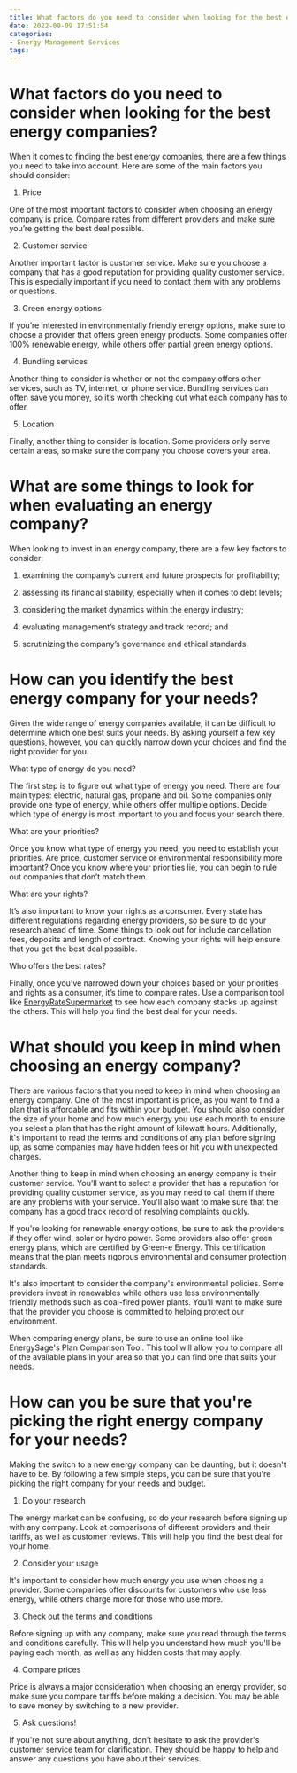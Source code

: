 ```yaml
---
title: What factors do you need to consider when looking for the best energy companies
date: 2022-09-09 17:51:54
categories:
- Energy Management Services
tags:
---
```



#  What factors do you need to consider when looking for the best energy companies?

When it comes to finding the best energy companies, there are a few things you need to take into account. Here are some of the main factors you should consider:

1. Price

One of the most important factors to consider when choosing an energy company is price. Compare rates from different providers and make sure you’re getting the best deal possible.

2. Customer service

Another important factor is customer service. Make sure you choose a company that has a good reputation for providing quality customer service. This is especially important if you need to contact them with any problems or questions.

3. Green energy options

If you’re interested in environmentally friendly energy options, make sure to choose a provider that offers green energy products. Some companies offer 100% renewable energy, while others offer partial green energy options.

4. Bundling services

Another thing to consider is whether or not the company offers other services, such as TV, internet, or phone service. Bundling services can often save you money, so it’s worth checking out what each company has to offer.

5. Location

Finally, another thing to consider is location. Some providers only serve certain areas, so make sure the company you choose covers your area.

#  What are some things to look for when evaluating an energy company?

When looking to invest in an energy company, there are a few key factors to consider:

1. examining the company’s current and future prospects for profitability;

2. assessing its financial stability, especially when it comes to debt levels;

3. considering the market dynamics within the energy industry;

4. evaluating management’s strategy and track record; and

5. scrutinizing the company’s governance and ethical standards.

#  How can you identify the best energy company for your needs?

Given the wide range of energy companies available, it can be difficult to determine which one best suits your needs. By asking yourself a few key questions, however, you can quickly narrow down your choices and find the right provider for you.

What type of energy do you need?

The first step is to figure out what type of energy you need. There are four main types: electric, natural gas, propane and oil. Some companies only provide one type of energy, while others offer multiple options. Decide which type of energy is most important to you and focus your search there.

What are your priorities?

Once you know what type of energy you need, you need to establish your priorities. Are price, customer service or environmental responsibility more important? Once you know where your priorities lie, you can begin to rule out companies that don’t match them.

What are your rights?

It’s also important to know your rights as a consumer. Every state has different regulations regarding energy providers, so be sure to do your research ahead of time. Some things to look out for include cancellation fees, deposits and length of contract. Knowing your rights will help ensure that you get the best deal possible.

Who offers the best rates?

Finally, once you’ve narrowed down your choices based on your priorities and rights as a consumer, it’s time to compare rates. Use a comparison tool like [EnergyRateSupermarket](https://www.energyratesupermarket.com) to see how each company stacks up against the others. This will help you find the best deal for your needs.

#  What should you keep in mind when choosing an energy company?

There are various factors that you need to keep in mind when choosing an energy company. One of the most important is price, as you want to find a plan that is affordable and fits within your budget. You should also consider the size of your home and how much energy you use each month to ensure you select a plan that has the right amount of kilowatt hours. Additionally, it's important to read the terms and conditions of any plan before signing up, as some companies may have hidden fees or hit you with unexpected charges.

Another thing to keep in mind when choosing an energy company is their customer service. You'll want to select a provider that has a reputation for providing quality customer service, as you may need to call them if there are any problems with your service. You'll also want to make sure that the company has a good track record of resolving complaints quickly.

If you're looking for renewable energy options, be sure to ask the providers if they offer wind, solar or hydro power. Some providers also offer green energy plans, which are certified by Green-e Energy. This certification means that the plan meets rigorous environmental and consumer protection standards.

It's also important to consider the company's environmental policies. Some providers invest in renewables while others use less environmentally friendly methods such as coal-fired power plants. You'll want to make sure that the provider you choose is committed to helping protect our environment.

When comparing energy plans, be sure to use an online tool like EnergySage's Plan Comparison Tool. This tool will allow you to compare all of the available plans in your area so that you can find one that suits your needs.

#  How can you be sure that you're picking the right energy company for your needs?

Making the switch to a new energy company can be daunting, but it doesn't have to be. By following a few simple steps, you can be sure that you're picking the right company for your needs and budget.

1. Do your research

The energy market can be confusing, so do your research before signing up with any company. Look at comparisons of different providers and their tariffs, as well as customer reviews. This will help you find the best deal for your home.

2. Consider your usage

It's important to consider how much energy you use when choosing a provider. Some companies offer discounts for customers who use less energy, while others charge more for those who use more.

3. Check out the terms and conditions

Before signing up with any company, make sure you read through the terms and conditions carefully. This will help you understand how much you'll be paying each month, as well as any hidden costs that may apply.

4. Compare prices

Price is always a major consideration when choosing an energy provider, so make sure you compare tariffs before making a decision. You may be able to save money by switching to a new provider.

5. Ask questions!

If you're not sure about anything, don't hesitate to ask the provider's customer service team for clarification. They should be happy to help and answer any questions you have about their services.